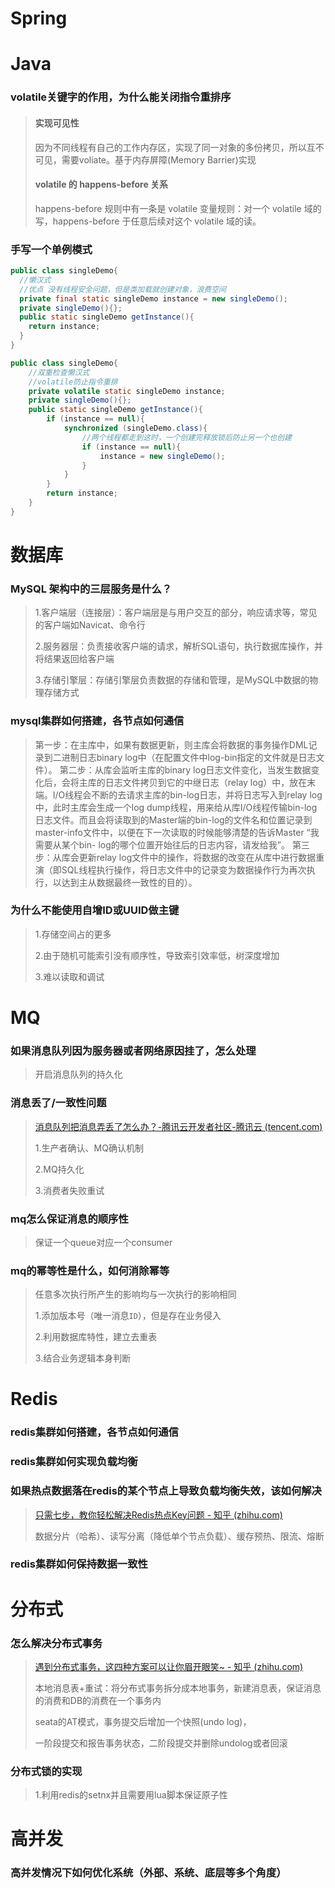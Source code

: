 ### 



### 

# Spring

# Java

### volatile关键字的作用，为什么能关闭指令重排序

> #### 实现可见性
>
> 因为不同线程有自己的工作内存区，实现了同一对象的多份拷贝，所以互不可见，需要voliate。基于内存屏障(Memory Barrier)实现
>
> #### volatile 的 happens-before 关系
>
> happens-before 规则中有一条是 volatile 变量规则：对一个 volatile 域的写，happens-before 于任意后续对这个 volatile 域的读。

### 手写一个单例模式

```java
public class singleDemo{
  //懒汉式
  //优点 没有线程安全问题，但是类加载就创建对象，浪费空间
  private final static singleDemo instance = new singleDemo();
  private singleDemo(){};
  public static singleDemo getInstance(){
    return instance;
  }
}
```

```java
public class singleDemo{
    //双重检查懒汉式
    //volatile防止指令重排
    private volatile static singleDemo instance;
    private singleDemo(){};
    public static singleDemo getInstance(){
        if (instance == null){
            synchronized (singleDemo.class){
                //两个线程都走到这时，一个创建完释放锁后防止另一个也创建
                if (instance == null){
                    instance = new singleDemo();
                }
            }
        }
        return instance;
    }
}
```

# 数据库

### MySQL 架构中的三层服务是什么？

> 1.客户端层（连接层）：客户端层是与用户交互的部分，响应请求等，常见的客户端如Navicat、命令行
>
> 2.服务器层：负责接收客户端的请求，解析SQL语句，执行数据库操作，并将结果返回给客户端
>
> 3.存储引擎层：存储引擎层负责数据的存储和管理，是MySQL中数据的物理存储方式

### mysql集群如何搭建，各节点如何通信

> 第一步：在主库中，如果有数据更新，则主库会将数据的事务操作DML记录到二进制日志binary log中（在配置文件中log-bin指定的文件就是日志文件）。
> 第二步：从库会监听主库的binary log日志文件变化，当发生数据变化后，会将主库的日志文件拷贝到它的中继日志（relay log）中，放在末端。I/O线程会不断的去请求主库的bin-log日志，并将日志写入到relay log中，此时主库会生成一个log dump线程，用来给从库I/O线程传输bin-log日志文件。而且会将读取到的Master端的bin-log的文件名和位置记录到master-info文件中，以便在下一次读取的时候能够清楚的告诉Master “我需要从某个bin- log的哪个位置开始往后的日志内容，请发给我”。
> 第三步：从库会更新relay log文件中的操作，将数据的改变在从库中进行数据重演（即SQL线程执行操作，将日志文件中的记录变为数据操作行为再次执行，以达到主从数据最终一致性的目的）。

### 为什么不能使用自增ID或UUID做主键

> 1.存储空间占的更多
>
> 2.由于随机可能索引没有顺序性，导致索引效率低，树深度增加
>
> 3.难以读取和调试

# MQ

### 如果消息队列因为服务器或者网络原因挂了，怎么处理

> 开启消息队列的持久化

### 消息丢了/一致性问题

> [消息队列把消息弄丢了怎么办？-腾讯云开发者社区-腾讯云 (tencent.com)](https://cloud.tencent.com/developer/article/1823719)
>
> 1.生产者确认、MQ确认机制
>
> 2.MQ持久化
>
> 3.消费者失败重试

### mq怎么保证消息的顺序性

> 保证一个queue对应一个consumer

### mq的幂等性是什么，如何消除幂等

> 任意多次执行所产生的影响均与一次执行的影响相同
>
> 1.添加版本号（唯一消息`ID`），但是存在业务侵入
>
> 2.利用数据库特性，建立去重表
>
> 3.结合业务逻辑本身判断

# Redis

### redis集群如何搭建，各节点如何通信

### redis集群如何实现负载均衡

### 如果热点数据落在redis的某个节点上导致负载均衡失效，该如何解决

> [只需七步，教你轻松解决Redis热点Key问题 - 知乎 (zhihu.com)](https://zhuanlan.zhihu.com/p/624724087)
>
> 数据分片（哈希）、读写分离（降低单个节点负载）、缓存预热、限流、熔断

### redis集群如何保持数据一致性

> 

# 分布式

### 怎么解决分布式事务

> [遇到分布式事务，这四种方案可以让你眉开眼笑~ - 知乎 (zhihu.com)](https://zhuanlan.zhihu.com/p/678443715)
>
> 本地消息表+重试：将分布式事务拆分成本地事务，新建消息表，保证消息的消费和DB的消费在一个事务内
>
> seata的AT模式，事务提交后增加一个快照(undo log)，
>
> 一阶段提交和报告事务状态，二阶段提交并删除undolog或者回滚

### 

### 分布式锁的实现

> 1.利用redis的setnx并且需要用lua脚本保证原子性

# 高并发

### 高并发情况下如何优化系统（外部、系统、底层等多个角度）

> 